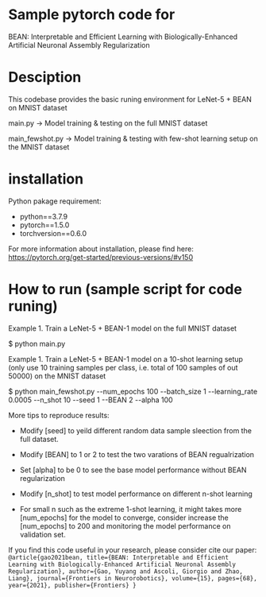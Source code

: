 
# Sample pytorch code for

BEAN: Interpretable and Efficient Learning with Biologically-Enhanced Artificial Neuronal Assembly Regularization

# Desciption

This codebase provides the basic runing environment for LeNet-5 + BEAN on MNIST dataset

main.py -> Model training & testing on the full MNIST dataset

main_fewshot.py -> Model training & testing with few-shot learning setup on the MNIST dataset

#  installation

Python pakage requirement:
- python==3.7.9
- pytorch==1.5.0 
- torchversion==0.6.0

For more information about installation, please find here:
https://pytorch.org/get-started/previous-versions/#v150

# How to run (sample script for code runing)

Example 1. Train a LeNet-5 + BEAN-1 model on the full MNIST dataset

$ python main.py

Example 1. Train a LeNet-5 + BEAN-1 model on a 10-shot learning setup (only use 10 training samples per class, i.e. total of 100 samples of out 50000) on the MNIST dataset

$ python main_fewshot.py --num_epochs 100 --batch_size 1 --learning_rate 0.0005 --n_shot 10 --seed 1 --BEAN 2 --alpha 100

More tips to reproduce results:

- Modify [seed] to yeild different random data sample sleection from the full dataset.

- Modify [BEAN] to 1 or 2 to test the two varations of BEAN regualrization
- Set [alpha] to be 0 to see the base model performance without BEAN regularization

- Modify [n_shot] to test model performance on different n-shot learning
- For small n such as the extreme 1-shot learning, it might takes more [num_epochs] for the model to converge, consider increase the [num_epochs] to 200 and monitoring the model performance on validation set. 

If you find this code useful in your research, please consider cite our paper:
`@article{gao2021bean,
  title={BEAN: Interpretable and Efficient Learning with Biologically-Enhanced Artificial Neuronal Assembly Regularization},
  author={Gao, Yuyang and Ascoli, Giorgio and Zhao, Liang},
  journal={Frontiers in Neurorobotics},
  volume={15},
  pages={68},
  year={2021},
  publisher={Frontiers}
  }`
